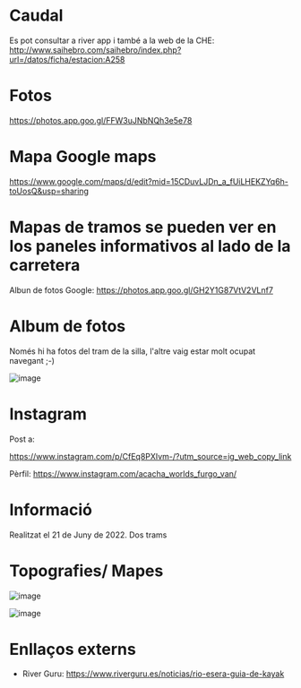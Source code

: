 
# Caudal

Es pot consultar a river app i també a la web de la CHE: http://www.saihebro.com/saihebro/index.php?url=/datos/ficha/estacion:A258

# Fotos

https://photos.app.goo.gl/FFW3uJNbNQh3e5e78

# Mapa Google maps

https://www.google.com/maps/d/edit?mid=15CDuvLJDn_a_fUiLHEKZYq6h-toUosQ&usp=sharing

# Mapas de tramos se pueden ver en los paneles informativos al lado de la carretera

Albun de fotos Google: https://photos.app.goo.gl/GH2Y1G87VtV2VLnf7


# Album de fotos

Només hi ha fotos del tram de la silla, l'altre vaig estar molt ocupat navegant ;-)

![image](https://user-images.githubusercontent.com/4015406/175023704-4269f86f-cfb8-4f7d-b400-85c2bd78b735.png)

# Instagram

Post a:

https://www.instagram.com/p/CfEq8PXIvm-/?utm_source=ig_web_copy_link

Pèrfil: https://www.instagram.com/acacha_worlds_furgo_van/

# Informació

Realitzat el 21 de Juny de 2022. Dos trams 

# Topografies/ Mapes

![image](https://user-images.githubusercontent.com/4015406/175016309-d30c20ab-afa3-4bfb-b16d-9ebf87b8d3a1.png)

![image](https://user-images.githubusercontent.com/4015406/175019894-888c946f-8a04-45ba-bc31-d0c4cca7c6c4.png)


# Enllaços externs 

- River Guru: https://www.riverguru.es/noticias/rio-esera-guia-de-kayak
